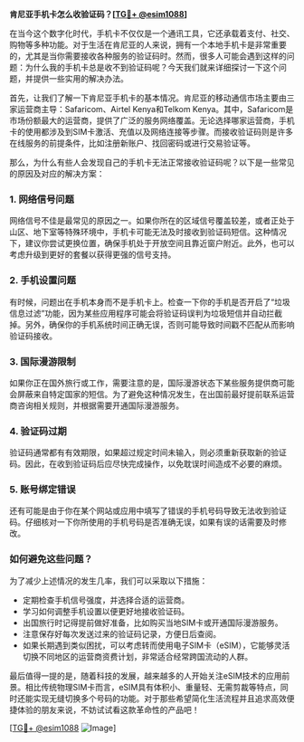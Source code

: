 **肯尼亚手机卡怎么收验证码？[[TG💪+ @esim1088](https://t.me/s/esim1088)]**

在当今这个数字化时代，手机卡不仅仅是一个通讯工具，它还承载着支付、社交、购物等多种功能。对于生活在肯尼亚的人来说，拥有一个本地手机卡是非常重要的，尤其是当你需要接收各种服务的验证码时。然而，很多人可能会遇到这样的问题：为什么我的手机卡总是收不到验证码呢？今天我们就来详细探讨一下这个问题，并提供一些实用的解决办法。

首先，让我们了解一下肯尼亚手机卡的基本情况。肯尼亚的移动通信市场主要由三家运营商主导：Safaricom、Airtel Kenya和Telkom Kenya。其中，Safaricom是市场份额最大的运营商，提供了广泛的服务网络覆盖。无论选择哪家运营商，手机卡的使用都涉及到SIM卡激活、充值以及网络连接等步骤。而接收验证码则是许多在线服务的前提条件，比如注册新账户、找回密码或进行交易验证等。

那么，为什么有些人会发现自己的手机卡无法正常接收验证码呢？以下是一些常见的原因及对应的解决方案：

### 1. 网络信号问题

网络信号不佳是最常见的原因之一。如果你所在的区域信号覆盖较差，或者正处于山区、地下室等特殊环境中，手机卡可能无法及时接收到验证码短信。这种情况下，建议你尝试更换位置，确保手机处于开放空间且靠近窗户附近。此外，也可以考虑升级到更好的套餐以获得更强的信号支持。

### 2. 手机设置问题

有时候，问题出在手机本身而不是手机卡上。检查一下你的手机是否开启了“垃圾信息过滤”功能，因为某些应用程序可能会将验证码误判为垃圾短信并自动拦截掉。另外，确保你的手机系统时间正确无误，否则可能导致时间戳不匹配从而影响验证码接收。

### 3. 国际漫游限制

如果你正在国外旅行或工作，需要注意的是，国际漫游状态下某些服务提供商可能会屏蔽来自特定国家的短信。为了避免这种情况发生，在出国前最好提前联系运营商咨询相关规则，并根据需要开通国际漫游服务。

### 4. 验证码过期

验证码通常都有有效期限，如果超过规定时间未输入，则必须重新获取新的验证码。因此，在收到验证码后应尽快完成操作，以免耽误时间造成不必要的麻烦。

### 5. 账号绑定错误

还有可能是由于你在某个网站或应用中填写了错误的手机号码导致无法收到验证码。仔细核对一下你所使用的手机号码是否准确无误，如果有误的话需要及时修改。

### 如何避免这些问题？

为了减少上述情况的发生几率，我们可以采取以下措施：

- 定期检查手机信号强度，并选择合适的运营商。
- 学习如何调整手机设置以便更好地接收验证码。
- 出国旅行时记得提前做好准备，比如购买当地SIM卡或开通国际漫游服务。
- 注意保存好每次发送过来的验证码记录，方便日后查阅。
- 如果长期遇到类似困扰，可以考虑转而使用电子SIM卡（eSIM），它能够灵活切换不同地区的运营商资费计划，非常适合经常跨国流动的人群。

最后值得一提的是，随着科技的发展，越来越多的人开始关注eSIM技术的应用前景。相比传统物理SIM卡而言，eSIM具有体积小、重量轻、无需剪裁等特点，同时还能实现无缝切换多个号码的功能。对于那些希望简化生活流程并且追求高效便捷体验的朋友来说，不妨试试看这款革命性的产品吧！

[[TG💪+ @esim1088](https://t.me/s/esim1088) ![Image](https://i.postimg.cc/4NQfJmqS/Snipaste-2025-05-13-00-14-12.png)]